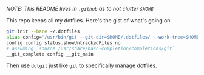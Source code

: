 _NOTE: This README lives in `.github` as to not clutter `$HOME`_

This repo keeps all my dotfiles.  Here's the gist of what's going on

```sh
git init --bare ~/.dotfiles
alias config='/usr/bin/git --git-dir=$HOME/.dotfiles/ --work-tree=$HOME'
config config status.showUntrackedFiles no
# assuming `source /usr/share/bash-completion/completions/git`
__git_complete config __git_main
```

Then use `dotgit` just like `git` to specifically manage dotfiles.
